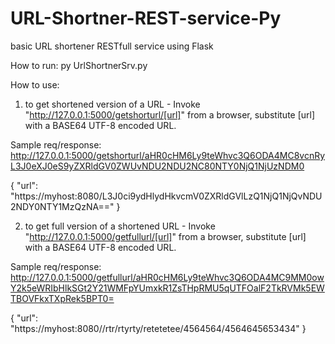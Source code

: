# URL-Shortner-REST-service-Py
basic URL shortener RESTfull service using Flask

How to run:
py UrlShortnerSrv.py

How to use:
1. to get shortened version of a URL - Invoke "http://127.0.0.1:5000/getshorturl/[url]" from a browser, 
substitute [url] with a BASE64 UTF-8 encoded URL.

Sample req/response:
http://127.0.0.1:5000/getshorturl/aHR0cHM6Ly9teWhvc3Q6ODA4MC8vcnRyL3J0eXJ0eS9yZXRldGV0ZWUvNDU2NDU2NC80NTY0NjQ1NjUzNDM0

{
    "url": "https://myhost:8080/L3J0ci9ydHlydHkvcmV0ZXRldGVlLzQ1NjQ1NjQvNDU2NDY0NTY1MzQzNA=="
}
 
2. to get full version of a shortened URL - Invoke "http://127.0.0.1:5000/getfullurl/[url]" from a browser, 
substitute [url] with a BASE64 UTF-8 encoded URL.

Sample req/response:
http://127.0.0.1:5000/getfullurl/aHR0cHM6Ly9teWhvc3Q6ODA4MC9MM0owY2k5eWRIbHlkSGt2Y21WMFpYUmxkR1ZsTHpRMU5qUTFOalF2TkRVMk5EWTBOVFkxTXpRek5BPT0=

{
    "url": "https://myhost:8080//rtr/rtyrty/retetetee/4564564/4564645653434"
}

